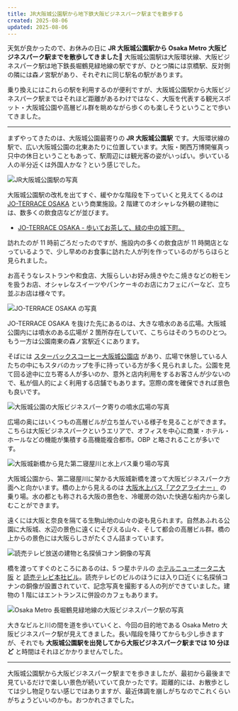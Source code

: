 ```yaml
---
title: JR大阪城公園駅から地下鉄大阪ビジネスパーク駅までを散歩する
created: 2025-08-06
updated: 2025-08-06
---
```


天気が良かったので、お休みの日に **JR 大阪城公園駅から Osaka Metro 大阪ビジネスパーク駅までを散歩してきました🚶** 大阪城公園駅は大阪環状線、大阪ビジネスパーク駅は地下鉄長堀鶴見緑地線の駅ですが、ひとつ隣には京橋駅、反対側の隣には森ノ宮駅があり、それぞれに同じ駅名の駅があります。

乗り換えにはこれらの駅を利用するのが便利ですが、大阪城公園駅から大阪ビジネスパーク駅まではそれほど距離があるわけではなく、大阪を代表する観光スポット・大阪城公園や高層ビル群を眺めながら歩くのも楽しそうということで歩いてきました。

---

まずやってきたのは、大阪城公園最寄りの **JR 大阪城公園駅** です。大阪環状線の駅で、広い大阪城公園の北東あたりに位置しています。大阪・関西万博開催真っ只中の休日ということもあって、駅周辺には観光客の姿がいっぱい。歩いている人の半分近くは外国人かな？という感じでした。

![JR大阪城公園駅の写真](37bfa22e-e845-418a-96dd-aa92fd3a6f00)

大阪城公園駅の改札を出てすぐ、緩やかな階段を下っていくと見えてくるのは [JO-TERRACE OSAKA](https://jo-terrace.jp/) という商業施設。2 階建てのオシャレな外観の建物には、数多くの飲食店などが並びます。

- [JO-TERRACE OSAKA - 歩いてお茶して、緑の中の城下町。](https://jo-terrace.jp/)

訪れたのが 11 時前ごろだったのですが、施設内の多くの飲食店が 11 時開店となっているようで、少し早めのお食事に訪れた人が列を作っているのがちらほらと見られました。

お高そうなレストランや和食店、大阪らしいお好み焼きやたこ焼きなどの粉モンを扱うお店、オシャレなスイーツやパンケーキのお店にカフェにバーなど、立ち並ぶお店は様々です。

![JO-TERRACE OSAKA の写真](000e7a19-cf15-4abb-aca6-114cae71b900)

JO-TERRACE OSAKA を抜けた先にあるのは、大きな噴水のある広場。大阪城公園内には噴水のある広場が 2 箇所存在していて、こちらはそのうちのひとつ。もう一方は公園南東の森ノ宮駅近くにあります。

そばには [スターバックスコーヒー大阪城公園店](https://store.starbucks.co.jp/detail-1513/) があり、広場で休憩している人たちの中にもスタバのカップを手に持っている方が多く見られました。公園を見て回る途中に立ち寄る人が多いのか、意外と店内利用をするお客さんが少ないので、私が個人的によく利用する店舗でもあります。窓際の席を確保できれば景色も良いです。

![大阪城公園の大阪ビジネスパーク寄りの噴水広場の写真](e65504cc-fbf7-4f3f-1bd4-ff11e9e5d300)

広場の奥にはいくつもの高層ビルが立ち並んでいる様子を見ることができます。こちらは大阪ビジネスパークというエリアで、オフィスを中心に商業・ホテル・ホールなどの機能が集積する高機能複合都市。OBP と略されることが多いです。

![大阪城新橋から見た第二寝屋川と水上バス乗り場の写真](b17ffc16-398e-46af-a98f-ae1cf82e7600)

大阪城公園から、第二寝屋川に架かる大阪城新橋を渡って大阪ビジネスパーク方面へと向かいます。橋の上から見えるのは [大阪水上バス「アクアライナー」](https://suijo-bus.osaka/intro/aqualiner/) の乗り場。水の都とも称される大阪の景色を、冷暖房の効いた快適な船内から楽しむことができます。

遠くには大阪と奈良を隔てる生駒山地の山々の姿も見られます。自然あふれる公園に大阪城、水辺の景色に遠くにそびえる山々、そして都会の高層ビル群。橋の上からの景色には大阪らしさがたくさん詰まっています。

![読売テレビ放送の建物と名探偵コナン銅像の写真](f2fbb435-e1cc-4465-83ac-f29b4295b700)

橋を渡ってすぐのところにあるのは、5 つ星ホテルの [ホテルニューオータニ大阪](https://www.newotani.co.jp/osaka/) と [読売テレビ本社ビル](https://www.ytv.co.jp/)。読売テレビのビルのほうには入り口近くに名探偵コナンの銅像が設置されていて、記念写真を撮影する人の列ができていました。建物の 1 階にはエントランスに併設のカフェもあります。

![Osaka Metro 長堀鶴見緑地線の大阪ビジネスパーク駅の写真](da6df971-9050-446e-a23d-f77bf286e200)

大きなビルと川の間を道を歩いていくと、今回の目的地である Osaka Metro 大阪ビジネスパーク駅が見えてきました。長い階段を降りてからも少し歩きますが、それでも **大阪城公園駅を出発してから大阪ビジネスパーク駅までは 10 分ほど** と時間はそれほどかかりませんでした。

---

大阪城公園駅から大阪ビジネスパーク駅までを歩きましたが、最初から最後まで見ているだけで楽しい景色が続いていて良かったです。距離的には、お散歩としては少し物足りない感じではありますが、最近体調を崩しがちなのでこれくらいがちょうどいいのかも。おつかれさまでした。
